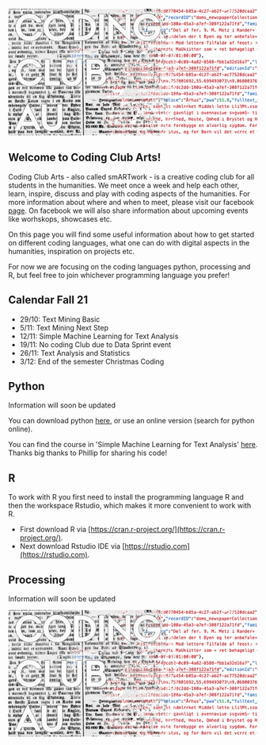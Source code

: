 ![Coding Club](codingclub.png)
## Welcome to Coding Club Arts!
Coding Club Arts - also called smARTwork - is a creative coding club for all students in the humanities. We meet once a week and help each other, learn, inspire, discuss and play with coding aspects of the humanities. For more information about where and when to meet, please visit our facebook [page](https://www.facebook.com/groups/564726104661699). On facebook we will also share information about upcoming events like worhskops, showcases etc. 

On this page you will find some useful information about how to get started on different coding languages, what one can do with digital aspects in the humanities, inspiration on projects etc. 

For now we are focusing on the coding languages python, processing and R, but feel free to join whichever programming language you prefer!

## Calendar Fall 21
- 29/10: Text Mining Basic
- 5/11: Text Mining Next Step
- 12/11: Simple Machine Learning for Text Analysis
- 19/11: No coding Club due to Data Sprint event
- 26/11: Text Analysis and Statistics
- 3/12: End of the semester Christmas Coding

## Python
Information will soon be updated

You can download python [here](https://www.python.org/downloads/), or use an online version (search for python online).

You can find the course in 'Simple Machine Learning for Text Analysis' [here](https://colab.research.google.com/drive/1x6v1_08owVYbhDiV-LNYo-MgbLWROp5B?usp=sharing&fbclid=IwAR3ReDkjPQaxDl2IvqJaUyUbjzcSbIzudGiOuas_VCsKpBjDLTspTdpXLHw#scrollTo=781ad1db). Thanks big thanks to Phillip for sharing his code!

## R
To work with R you first need to install the programming language R and then the workspace Rstudio, which makes it more convenient to work with R.

- First download R via [https://cran.r-project.org/](https://cran.r-project.org/).
- Next download Rstudio IDE via [https://rstudio.com](https://rstudio.com).


## Processing
Information will soon be updated

![Coding Club](codingclub.png)

